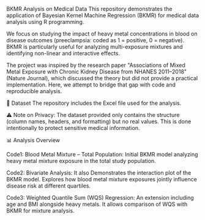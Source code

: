 BKMR Analysis on Medical Data
This repository demonstrates the application of Bayesian Kernel Machine Regression (BKMR) for medical data analysis using R programming.

We focus on studying the impact of heavy metal concentrations in blood on disease outcomes (preeclampsia: coded as 1 = positive, 0 = negative). BKMR is particularly useful for analyzing multi-exposure mixtures and identifying non-linear and interactive effects.

The project was inspired by the research paper "Associations of Mixed Metal Exposure with Chronic Kidney Disease from NHANES 2011–2018" (Nature Journal), which discussed the theory but did not provide a practical implementation. Here, we attempt to bridge that gap with code and reproducible analysis.

📂 Dataset
The repository includes the Excel file used for the analysis.

⚠️ Note on Privacy:
The dataset provided only contains the structure (column names, headers, and formatting) but no real values. This is done intentionally to protect sensitive medical information.

📊 Analysis Overview

Code1: Blood Metal Mixture – Total Population: Initial BKMR model analyzing heavy metal mixture exposure in the total study population.

Code2: Bivariate Analysis: It also Demonstrates the interaction plot of the BKMR model. Explores how blood metal mixture exposures jointly influence disease risk at different quartiles.

Code3: Weighted Quantile Sum (WQS) Regression: An extension including age and BMI alongside heavy metals. It allows comparison of WQS with BKMR for mixture analysis.


